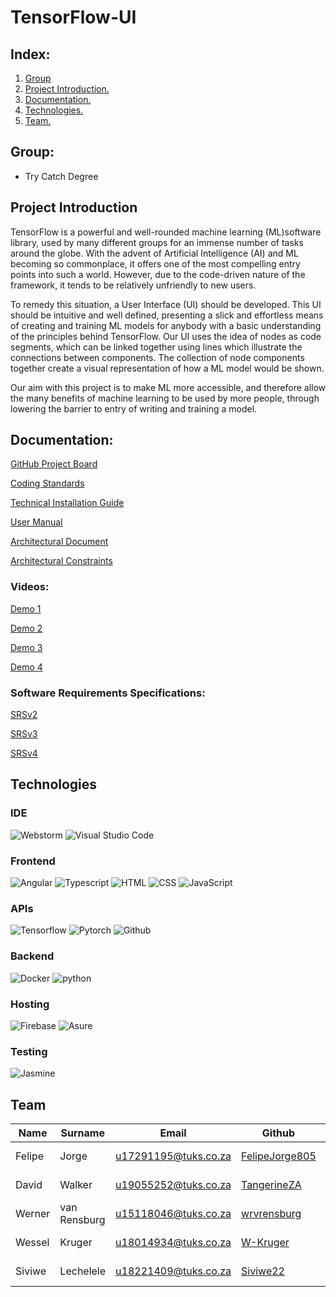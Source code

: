 # TensorFlow-UI

## Index:

1. [ Group ](#Group)
2. [ Project Introduction. ](#ProjectIntroduction)
3. [ Documentation. ](#Documentation)
4. [ Technologies. ](#Technologies)
5. [ Team. ](#Team)


<a id="Group"></a>
## Group:
- Try Catch Degree

<a id="ProjectIntroduction"></a>
## Project Introduction
TensorFlow is a powerful and well-rounded machine learning (ML)software library,
used by many different groups for an immense number of tasks around the globe.
With the advent of Artificial Intelligence (AI) and ML becoming so commonplace, it offers one of the most compelling entry points into such a world.
However, due to the code-driven nature of the framework,
it tends to be relatively unfriendly to new users.

To remedy this situation, a User Interface (UI) should be developed. This UI should be intuitive and well defined,
presenting a slick and effortless means of creating and training ML models for anybody with a basic understanding of the principles behind TensorFlow. Our UI uses the idea of nodes as code segments, which can be linked together using lines which illustrate the connections between components. The collection of node components together create a visual representation of how a ML model would be shown.

Our aim with this project is to make ML more accessible,
and therefore allow the many benefits of machine learning to be used by more people,
through lowering the barrier to entry of writing and training a model.

<a id="Documentation"></a>
## Documentation:

[GitHub Project Board](https://github.com/COS301-SE-2021/TensorFlow-UI/projects/2)

[Coding Standards](https://github.com/COS301-SE-2021/TensorFlow-UI/blob/master/Documentation/Standards-Document.pdf)

[Technical Installation Guide](https://github.com/COS301-SE-2021/TensorFlow-UI/blob/master/Documentation/Technical_Installation_Guide.pdf)

[User Manual](https://github.com/COS301-SE-2021/TensorFlow-UI/blob/master/Documentation/Tensorflow-UI_User-manual.pdf)

[Architectural Document](https://drive.google.com/file/d/1K42QIO54kiXFVvOr9uye9e8zqYjDnCX9/view?usp=sharing)

[Architectural Constraints](https://github.com/COS301-SE-2021/TensorFlow-UI/blob/master/Documentation/TensorFlowUI-Architectural-Requirements.pdf)

### Videos:
[Demo 1](https://drive.google.com/file/d/1oIVEflNL8kwrBLT_nlSNETqPK68bYRRI/view?usp=sharing)

[Demo 2](https://drive.google.com/file/d/1HYKk4OLOlKEgtJXqOwwZIoP1omYD7oSF/view?usp=sharing)

[Demo 3](https://drive.google.com/file/d/1cfWd-rA-IibknltVeRjOyc_gwND0TC6h/view?usp=sharing)

[Demo 4](https://drive.google.com/file/d/1oiGyQY_8BFA5daU8KZMXlcybPZi98TxM/view?usp=sharing)

### Software Requirements Specifications:

[SRSv2](https://drive.google.com/file/d/1ecIWHbyBduPdhBQurBq4zW-thP5V8j1g/view?usp=sharing)

[SRSv3](https://github.com/COS301-SE-2021/TensorFlow-UI/blob/master/Documentation/TensorFlowUI-SRS.pdf)

[SRSv4]()

<a id="Technologies"></a>
## Technologies

### IDE

![Webstorm](https://img.shields.io/badge/WebStorm-000000?style=for-the-badge&logo=WebStorm&logoColor=white)
![Visual Studio Code](https://img.shields.io/badge/Visual_Studio_Code-0078D4?style=for-the-badge&logo=visual%20studio%20code&logoColor=white)

### Frontend
![Angular](https://img.shields.io/badge/Angular-DD0031?style=for-the-badge&logo=angular&logoColor=white)
![Typescript](https://img.shields.io/badge/TypeScript-007ACC?style=for-the-badge&logo=typescript&logoColor=white)
![HTML](https://img.shields.io/badge/HTML5-E34F26?style=for-the-badge&logo=html5&logoColor=white)
![CSS](https://img.shields.io/badge/CSS3-1572B6?style=for-the-badge&logo=css3&logoColor=white)
![JavaScript](https://img.shields.io/badge/JavaScript-323330?style=for-the-badge&logo=javascript&logoColor=F7DF1E)


### APIs
![Tensorflow](https://img.shields.io/badge/TensorFlow-FF6F00?style=for-the-badge&logo=tensorflow&logoColor=white)
![Pytorch](https://img.shields.io/badge/PyTorch-EE4C2C?style=for-the-badge&logo=PyTorch&logoColor=white)
![Github](https://img.shields.io/badge/GitHub-100000?style=for-the-badge&logo=github&logoColor=white)


### Backend
![Docker](https://img.shields.io/badge/Docker-2CA5E0?style=for-the-badge&logo=docker&logoColor=white)
![python](https://img.shields.io/badge/Python-3776AB?style=for-the-badge&logo=python&logoColor=white)

### Hosting
![Firebase](https://img.shields.io/badge/firebase-ffca28?style=for-the-badge&logo=firebase&logoColor=black)
![Asure](https://img.shields.io/badge/microsoft%20azure-0089D6?style=for-the-badge&logo=microsoft-azure&logoColor=white)


### Testing
![Jasmine](https://img.shields.io/badge/Jasmine-8A4182?style=for-the-badge&logo=Jasmine&logoColor=white)


<a id="Team"></a>
## Team
| Name   | Surname      |        Email         |       Github        |	LinkIn	|
|--------|--------------|----------------------|------------------------|--------------------|
| Felipe | Jorge        | u17291195@tuks.co.za | [FelipeJorge805](https://github.com/FelipeJorge805)  |	[![Linkedin](https://img.shields.io/badge/LinkedIn-0077B5?style=for-the-badge&logo=linkedin&logoColor=white)](https://www.linkedin.com/in/felipe-jorge-099b5620b/)
| David  | Walker       | u19055252@tuks.co.za | [TangerineZA](https://github.com/TangerineZA) | [![Linkedin](https://img.shields.io/badge/LinkedIn-0077B5?style=for-the-badge&logo=linkedin&logoColor=white)](https://www.linkedin.com/in/david-walker-3a1a1620b/)
| Werner | van Rensburg | u15118046@tuks.co.za | [wrvrensburg](https://github.com/wrvrensburg) | [![Linkedin](https://img.shields.io/badge/LinkedIn-0077B5?style=for-the-badge&logo=linkedin&logoColor=white)](https://www.linkedin.com/in/werner-van-rensburg-971a5b104/)
| Wessel | Kruger       | u18014934@tuks.co.za | [W-Kruger](https://github.com/W-Kruger) | [![Linkedin](https://img.shields.io/badge/LinkedIn-0077B5?style=for-the-badge&logo=linkedin&logoColor=white)](https://www.linkedin.com/in/wessel-kruger-19b197210/)
| Siviwe | Lechelele    | u18221409@tuks.co.za | [Siviwe22](https://github.com/Siviwe22) | [![Linkedin](https://img.shields.io/badge/LinkedIn-0077B5?style=for-the-badge&logo=linkedin&logoColor=white)](https://www.linkedin.com/in/siviwe-lechelele-060073155/)

